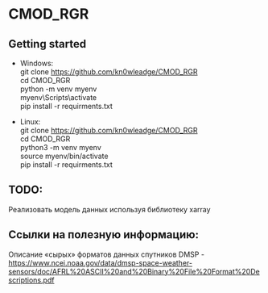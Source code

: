 # CMOD_RGR

## Getting started
- Windows:  
git clone https://github.com/kn0wleadge/CMOD_RGR  
cd CMOD_RGR  
python -m venv myenv  
myenv\Scripts\activate  
pip install -r requirments.txt  

- Linux:  
git clone https://github.com/kn0wleadge/CMOD_RGR  
cd CMOD_RGR  
python3 -m venv myenv  
source myenv/bin/activate  
pip install -r requirments.txt  



## TODO:
Реализовать модель данных используя библиотеку xarray

## Ссылки на полезную информацию:
Описание «сырых» форматов данных спутников DMSP - https://www.ncei.noaa.gov/data/dmsp-space-weather-sensors/doc/AFRL%20ASCII%20and%20Binary%20File%20Format%20Descriptions.pdf 